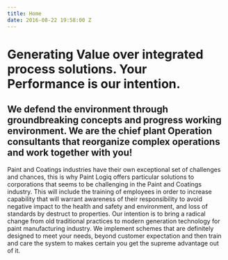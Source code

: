 ```yaml
---
title: Home
date: 2016-08-22 19:58:00 Z
---
```


# Generating Value over integrated process solutions. Your Performance is our intention. 

## We defend the environment through groundbreaking concepts and progress working environment. We are the chief plant Operation consultants that reorganize complex operations and work together with you!

Paint and Coatings industries have their own exceptional set of challenges and chances, this is why Paint Logiq offers particular solutions to corporations that seems to be challenging in the Paint and Coatings industry. This will include the training of employees in order to increase capability that will warrant awareness of their responsibility to avoid negative impact to the health and safety and environment, and loss of standards by destruct to properties. Our intention is to bring a radical change from old traditional practices to modern generation technology for paint manufacturing industry. We implement schemes that are definitely designed to meet your needs, beyond customer expectation and then train and care the system to makes certain you get the supreme advantage out of it.
